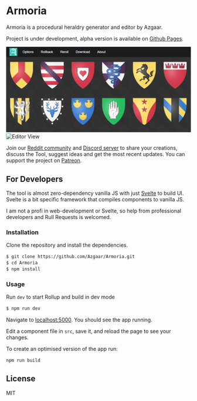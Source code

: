 # Armoria

Armoria is a procedural heraldry generator and editor by Azgaar.

Project is under development, alpha version is available on [Github Pages](https://azgaar.github.io/Armoria/).

![Gallery View](public/preview.png)
![Editor View](https://cdn.discordapp.com/attachments/587406457725779968/787792526907015234/preview2.png)

Join our [Reddit community](https://www.reddit.com/r/FantasyMapGenerator) and [Discord server](https://discordapp.com/invite/X7E84HU) to share your creations, discuss the Tool, suggest ideas and get the most recent updates. You can support the project on [Patreon](https://www.patreon.com/azgaar).

## For Developers

The tool is almost zero-dependency vanilla JS with just [Svelte](https://github.com/sveltejs/svelte) to build UI. Svelte is a bit specific framework that compiles components to vanilla JS.

I am not a profi in web-development or Svelte, so help from professional developers and Rull Requests is welcomed.

### Installation

Clone the repository and install the dependencies.

```sh
$ git clone https://github.com/Azgaar/Armoria.git
$ cd Armoria
$ npm install
```

### Usage

Run `dev` to start Rollup and build in dev mode

```sh
$ npm run dev
```

Navigate to [localhost:5000](http://localhost:5000). You should see the app running.

Edit a component file in `src`, save it, and reload the page to see your changes.

To create an optimised version of the app run:

```bash
npm run build
```

## License

MIT